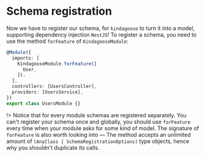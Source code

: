 # Schema registration

Now we have to register our schema, for `kindagoose` to turn it into a model, supporting dependency injection `NestJS`!
To register a schema, you need to use the method `forFeature` of `KindagooseModule`:

```typescript
@Module({
  imports: [
    KindagooseModule.forFeature([
      User,
    ]),
  ],
  controllers: [UsersController],
  providers: [UsersService],
})
export class UsersModule {}
```

!> Notice that for every module schemas are registered separately. You can't register your schema once and globally, you
should use `forFeature` every time when your module asks for some kind of model. The signature of `forFeature` is also
worth looking into — The method accepts an unlimited amount of `(AnyClass | SchemaRegistrationOptions)` type objects, hence why you
shouldn't duplicate its calls.
